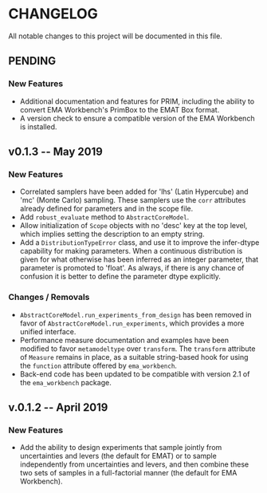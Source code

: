 
# CHANGELOG

All notable changes to this project will be documented in this file.

## PENDING 

### New Features

- Additional documentation and features for PRIM, including
  the ability to convert EMA Workbench's PrimBox to the EMAT Box
  format.
- A version check to ensure a compatible version of the EMA Workbench
  is installed. 

## v0.1.3 -- May 2019

### New Features

- Correlated samplers have been added for 'lhs' (Latin Hypercube) and 
  'mc' (Monte Carlo) sampling.  These samplers use the `corr` attributes
  already defined for parameters and in the scope file.
- Add `robust_evaluate` method to `AbstractCoreModel`.
- Allow initialization of `Scope` objects with no 'desc' key at the top
  level, which implies setting the description to an empty string.
- Add a `DistributionTypeError` class, and use it to improve the 
  infer-dtype capability for making parameters.  When a continuous
  distribution is given for what otherwise has been inferred as an
  integer parameter, that parameter is promoted to 'float'.  As always,
  if there is any chance of confusion it is better to define the 
  parameter dtype explicitly.
  
### Changes / Removals

- `AbstractCoreModel.run_experiments_from_design` has been removed in 
  favor of `AbstractCoreModel.run_experiments`, which provides a more 
  unified interface.
- Performance measure documentation and examples have been modified
  to favor `metamodeltype` over `transform`. The `transform` attribute
  of `Measure` remains in place, as a suitable string-based hook for
  using the `function` attribute offered by `ema_workbench`.
- Back-end code has been updated to be compatible with version 2.1 of
  the `ema_workbench` package.

## v.0.1.2 -- April 2019

### New Features

- Add the ability to design experiments that sample jointly from 
  uncertainties and levers (the default for EMAT) or to sample 
  independently from uncertainties and levers, and then combine these
  two sets of samples in a full-factorial manner (the default for 
  EMA Workbench).
